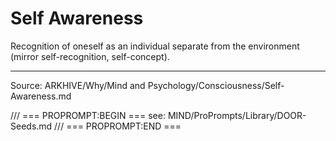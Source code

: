 # Self Awareness

Recognition of oneself as an individual separate from the environment (mirror self-recognition, self-concept).

---
Source: ARKHIVE/Why/Mind and Psychology/Consciousness/Self-Awareness.md

/// === PROPROMPT:BEGIN ===
see: MIND/ProPrompts/Library/DOOR-Seeds.md
/// === PROPROMPT:END ===
